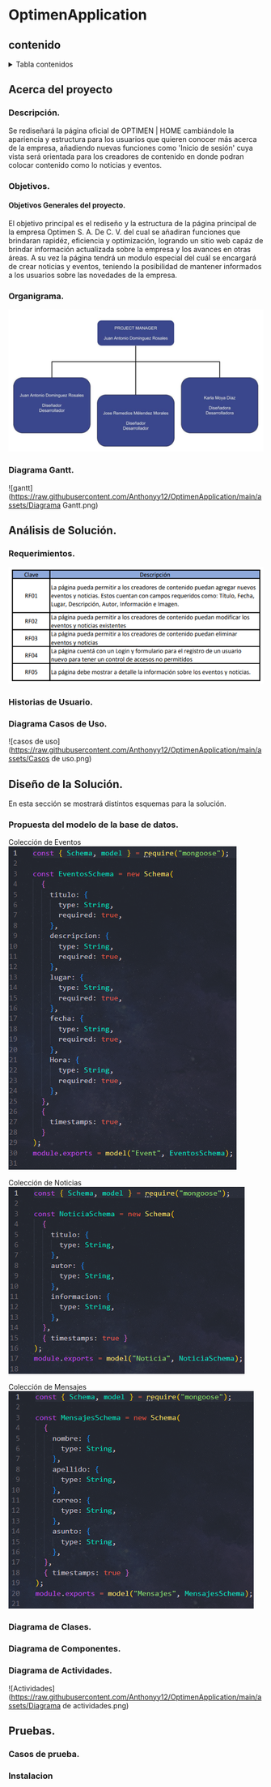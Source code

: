 # OptimenApplication

## contenido
<details>
  <summary>Tabla contenidos</summary>
  <ol>
    <li>
      <a href="#acerca-del-proyecto">Acerca del Proyecto</a>
      <ul>
        <li><a href="#descripción">Descripción</a></li>
        <li><a href="#objetivos">Objetivos</a>
        </li>
        <li><a href="#organigrama">Organigrama</a></li>
        <li><a href="#diagrama-gantt">Diagrama Gantt</a></li>
      </ul>
    </li>
    <li>
      <a href="#análisis-de-la-solución">Análisis de la Solución</a>
      <ul>
        <li><a href="#requerimientos">Requerimientos</a></li>
        <li><a href="#diagrama-casos-de-uso">Diagrama de Casos de Uso</a></li>
      </ul>
    </li>
    <li>
      <a href="#diseño-de-la-solución">Diseño de la Solución</a>
      <ul>
        <li><a href="#modelo-relacional">Modelo Relacional</a></li>
        <li><a href="#diagrama-de-clases">Diagrama de Clases</a></li>
        <li><a href="#diagrama-de-componentes">Diagrama de Componentes</a></li>
      </ul>
    </li>    
    <li>
      <a href="#implementación">Implementación</a>
      <ul>
        <li><a href="#arquitectura">Arquitectura</a></li>
        <li><a href="#código-fuente">Código Fuente</a></li>
      </ul>
    </li>      
    <li>
      <a href="#pruebas">Pruebas</a>
      <ul>
        <li><a href="#casos-de-prueba">Casos de prueba</a></li>
        <li><a href="#ejecución">Ejecución</a></li>
      </ul>
    </li>       
    <li><a href="#guias">Guias</a></li>
    <li><a href="#participantes">Participantes</a></li>
  </ol>
</details>

<!-- Acerca del proyecto -->

## Acerca del proyecto

<!-- Descripción -->
### Descripción.
Se rediseñará la página oficial de OPTIMEN | HOME cambiándole la apariencia y estructura para los usuarios que quieren conocer más acerca de la empresa, añadiendo nuevas funciones como 'Inicio de sesión' cuya vista será orientada para los creadores de contenido en donde podran colocar contenido como lo noticias y eventos.

<!-- Objetivos -->
### Objetivos.
#### Objetivos Generales del proyecto.
El objetivo principal es el rediseño y la estructura de la página principal de la empresa Optimen S. A. De C. V. del cual se añadiran funciones que brindaran rapidéz, eficiencia y optimización, logrando un sitio web capáz de brindar información actualizada sobre la empresa y los avances en otras áreas. A su vez la página tendrá un modulo especial del cuál se encargará de crear noticias y eventos, teniendo la posibilidad de mantener informados a los usuarios sobre las novedades de la empresa.

<!-- Organigrama -->
### Organigrama.
![organigrama](https://raw.githubusercontent.com/Anthonyy12/OptimenApplication/main/assets/Organigrama.png)

<!-- Diagrama Gantt -->
### Diagrama Gantt.
![gantt](https://raw.githubusercontent.com/Anthonyy12/OptimenApplication/main/assets/Diagrama Gantt.png)

<!-- Análisis del proyecto -->
## Análisis de Solución.

<!-- Requerimientos -->
### Requerimientos.
![Requerimientos](https://raw.githubusercontent.com/Anthonyy12/OptimenApplication/main/assets/RF.png)

### Historias de Usuario.

<!-- Diagrama de Casos de Uso -->
### Diagrama Casos de Uso.
![casos de uso](https://raw.githubusercontent.com/Anthonyy12/OptimenApplication/main/assets/Casos de uso.png)

<!-- Diseño del proyecto -->
## Diseño de la Solución.
En esta sección se mostrará distintos esquemas para la solución. 

<!-- Modelo Relacional -->
### Propuesta del modelo de la base de datos.
Colección de Eventos
![ESquemaEventos](https://raw.githubusercontent.com/Anthonyy12/OptimenApplication/main/assets/EsquemaEventos.png)

Colección de Noticias
![EsquemaNoticias](https://raw.githubusercontent.com/Anthonyy12/OptimenApplication/main/assets/EsquemaNoticias.png)

Colección de Mensajes
![EsquemaMensajes](https://raw.githubusercontent.com/Anthonyy12/OptimenApplication/main/assets/EsquemaMensajes.png)

<!-- Diagrama de Clases -->
### Diagrama de Clases.

<!-- Diagrama de Componentes -->
### Diagrama de Componentes.

<!-- Diagrama de Actividades -->
### Diagrama de Actividades.
![Actividades](https://raw.githubusercontent.com/Anthonyy12/OptimenApplication/main/assets/Diagrama de actividades.png)

<!-- Pruebas proyecto -->
## Pruebas.

<!-- Casos de prueba -->
### Casos de prueba.

<!-- Instalación -->
### Instalacion

